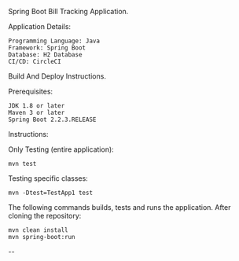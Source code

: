 Spring Boot Bill Tracking Application.

Application Details:

```
Programming Language: Java
Framework: Spring Boot
Database: H2 Database
CI/CD: CircleCI
```

Build And Deploy Instructions.

Prerequisites:

```
JDK 1.8 or later
Maven 3 or later
Spring Boot 2.2.3.RELEASE
```

Instructions:

Only Testing (entire application):

```
mvn test
```

Testing specific classes:

```
mvn -Dtest=TestApp1 test
```

The following commands builds, tests and runs the application. After cloning the repository:

```
mvn clean install
mvn spring-boot:run
```

--
